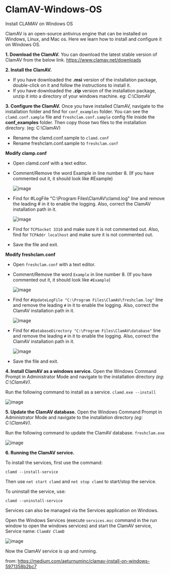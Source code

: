 # ClamAV-Windows-OS
Install CLAMAV on Windows OS

ClamAV is an open-source antivirus engine that can be installed on Windows, Linux, and Mac os. Here we learn how to install and configure it on Windows OS.

**1. Download the ClamAV.**
You can download the latest stable version of ClamAV from the below link. https://www.clamav.net/downloads

**2. Install the ClamAV.**
  - If you have downloaded the **.msi** version of the installation package, double-click on it and follow the instructions to install it.
  - If you have downloaded the **.zip** version of the installation package, unzip it into a directory of your windows machine. eg: *C:\ClamAV*

**3. Configure the ClamAV.**
Once you have installed ClamAV, navigate to the installation folder and find for `conf_examples` folder. You can see the `clamd.conf.sample` file and `freshclam.conf.sample` config file inside the __conf_examples__ folder. Then copy those two files to the installation directory. (eg: C:\ClamAV)
  - Rename the clamd.conf.sample to `clamd.conf`
  - Rename freshclam.conf.sample to `freshclam.conf`
    
  **Modify clamp.conf**

  - Open clamd.conf with a text editor.
  - Comment/Remove the word Example in line number 8. (If you have commented out it, it should look like #Example)

      ![image](https://github.com/user-attachments/assets/a7f8d139-971d-4b3d-92ce-47d7515a9d3a)
    
  - Find for #LogFile "C:\Program Files\ClamAV\clamd.log" line and remove the leading # in it to enable the logging. Also, correct the ClamAV installation path in it.

      ![image](https://github.com/user-attachments/assets/12c2d60f-aa65-4977-9f51-2367eed13715)
    
  - Find for `TCPSocket 3310` and make sure it is not commented out.
    Also, find for `TCPAddr localhost` and make sure it is not commented out.
  - Save the file and exit.

  **Modify freshclam.conf**

  - Open `freshclam.conf` with a text editor.
  - Comment/Remove the word `Example` in line number 8. (If you have commented out it, it should look like `#Example`)

      ![image](https://github.com/user-attachments/assets/5c9086cc-3b2c-42b0-ac8a-4de7e0b07dd2)

  - Find for `#UpdateLogFile "C:\Program Files\ClamAV\freshclam.log"` line and remove the leading `#` in it to enable the logging. Also, correct the ClamAV installation path in it.

      ![image](https://github.com/user-attachments/assets/c6f74b40-5d54-4b88-a90a-a0f7da3cbf07)

  - Find for `#DatabaseDirectory "C:\Program Files\ClamAV\database"` line and remove the leading `#` in it to enable the logging. Also, correct the ClamAV installation path in it.

      ![image](https://github.com/user-attachments/assets/8729fcf9-7749-4867-b4f1-3eeb89bc1d5a)

  - Save the file and exit.
    
**4. Install ClamAV as a windows service.**
Open the Windows Command Prompt in Administrator Mode and navigate to the installation directory *(eg: C:\ClamAV)*.

Run the following command to install as a service.
`clamd.exe --install`

![image](https://github.com/user-attachments/assets/cb78ab0c-2f8a-4f9a-9cc3-59ddb94bf299)


**5. Update the ClamAV database.**
Open the Windows Command Prompt in Administrator Mode and navigate to the installation directory *(eg: C:\ClamAV)*.

Run the following command to update the ClamAV database.
`freshclam.exe`

![image](https://github.com/user-attachments/assets/897a1fa1-456e-4b13-a417-c4c1ad57bfd2)

**6. Running the ClamAV service.**

To install the services, first use the command:
```
clamd --install-service
```
Then use ```net start clamd``` and ```net stop clamd``` to start/stop the service.

To uninstall the service, use:
```
clamd --uninstall-service
```
Services can also be managed via the Services application on Windows.

Open the Windows Services (execute `services.msc` command in the run window to open the windows services) and start the ClamAV service,
Service name: `ClamAV ClamD`

![image](https://github.com/user-attachments/assets/0aacdd8c-dcc8-412d-b193-29810d64a5db)

Now the ClamAV service is up and running.






from: https://medium.com/aeturnuminc/clamav-install-on-windows-5971358b2bc7








